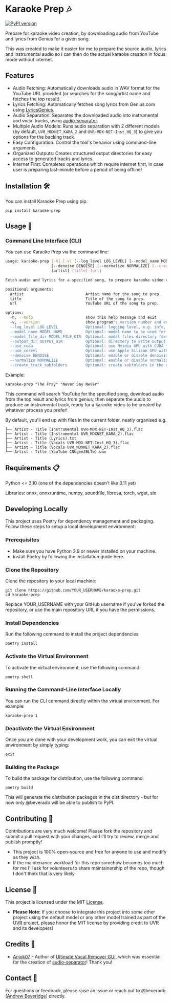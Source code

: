 # Karaoke Prep 🎶

[![PyPI version](https://badge.fury.io/py/karaoke-prep.svg)](https://badge.fury.io/py/karaoke-prep)

Prepare for karaoke video creation, by downloading audio from YouTube and lyrics from Genius for a given song.

This was created to make it easier for me to prepare the source audio, lyrics and instrumental audio so I can then do the actual karaoke creation in focus mode without internet.

## Features

- Audio Fetching: Automatically downloads audio in WAV format for the YouTube URL provided (or searches for the song/artist name and fetches the top result).
- Lyrics Fetching: Automatically fetches song lyrics from Genius.com using [LyricsGenius](https://github.com/johnwmillr/LyricsGenius).
- Audio Separation: Separates the downloaded audio into instrumental and vocal tracks, using [audio-separator](https://github.com/karaokenerds/python-audio-separator/).
- Multiple Audio Models: Runs audio separation with 2 different models (by default, `UVR_MDXNET_KARA_2` and `UVR-MDX-NET-Inst_HQ_3`) to give you options for the backing track.
- Easy Configuration: Control the tool's behavior using command-line arguments.
- Organized Outputs: Creates structured output directories for easy access to generated tracks and lyrics.
- Internet First: Completes operations which require internet first, in case user is preparing last-minute before a period of being offline!

## Installation 🛠️

You can install Karaoke Prep using pip:

`pip install karaoke-prep`


## Usage 🚀

### Command Line Interface (CLI)

You can use Karaoke Prep via the command line:

```sh
usage: karaoke-prep [-h] [-v] [--log_level LOG_LEVEL] [--model_name MODEL_NAME] [--model_file_dir MODEL_FILE_DIR] [--output_dir OUTPUT_DIR] [--use_cuda] [--use_coreml]
                    [--denoise DENOISE] [--normalize NORMALIZE] [--create_track_subfolders]
                    [artist] [title] [url]

Fetch audio and lyrics for a specified song, to prepare karaoke video creation.

positional arguments:
  artist                           Artist name for the song to prep.
  title                            Title of the song to prep.
  url                              YouTube URL of the song to prep.

options:
  -h, --help                       show this help message and exit
  -v, --version                    show program's version number and exit
  --log_level LOG_LEVEL            Optional: logging level, e.g. info, debug, warning (default: info). Example: --log_level=debug
  --model_name MODEL_NAME          Optional: model name to be used for separation (default: UVR_MDXNET_KARA_2). Example: --model_name=UVR-MDX-NET-Inst_HQ_3
  --model_file_dir MODEL_FILE_DIR  Optional: model files directory (default: /tmp/audio-separator-models/). Example: --model_file_dir=/app/models
  --output_dir OUTPUT_DIR          Optional: directory to write output files (default: <current dir>). Example: --output_dir=/app/karaoke
  --use_cuda                       Optional: use Nvidia GPU with CUDA for separation (default: False). Example: --use_cuda=true
  --use_coreml                     Optional: use Apple Silicon GPU with CoreML for separation (default: False). Example: --use_coreml=true
  --denoise DENOISE                Optional: enable or disable denoising during separation (default: True). Example: --denoise=False
  --normalize NORMALIZE            Optional: enable or disable normalization during separation (default: True). Example: --normalize=False
  --create_track_subfolders        Optional: create subfolders in the output folder for each track (default: False). Example: --create_track_subfolders=true
  ```

  Example:

```
karaoke-prep "The Fray" "Never Say Never"
```

This command will search YouTube for the specified song, download audio from the top result and lyrics from genius, then separate the audio to produce an instrumental track, ready for a karaoke video to be created by whatever process you prefer!

By default, you'll end up with files in the current folder, neatly organised e.g.

```
├── Artist - Title (Instrumental UVR-MDX-NET-Inst_HQ_3).flac
├── Artist - Title (Instrumental UVR_MDXNET_KARA_2).flac
├── Artist - Title (Lyrics).txt
├── Artist - Title (Vocals UVR-MDX-NET-Inst_HQ_3).flac
├── Artist - Title (Vocals UVR_MDXNET_KARA_2).flac
└── Artist - Title (YouTube CNUgemJBLTw).wav
```

## Requirements 📋

Python <= 3.10 (one of the dependencies doesn't like 3.11 yet)

Libraries: onnx, onnxruntime, numpy, soundfile, librosa, torch, wget, six

## Developing Locally

This project uses Poetry for dependency management and packaging. Follow these steps to setup a local development environment:

### Prerequisites

- Make sure you have Python 3.9 or newer installed on your machine.
- Install Poetry by following the installation guide here.

### Clone the Repository

Clone the repository to your local machine:

```
git clone https://github.com/YOUR_USERNAME/karaoke-prep.git
cd karaoke-prep
```

Replace YOUR_USERNAME with your GitHub username if you've forked the repository, or use the main repository URL if you have the permissions.

### Install Dependencies

Run the following command to install the project dependencies:

```
poetry install
```

### Activate the Virtual Environment

To activate the virtual environment, use the following command:

```
poetry shell
```

### Running the Command-Line Interface Locally

You can run the CLI command directly within the virtual environment. For example:

```
karaoke-prep 1
```

### Deactivate the Virtual Environment

Once you are done with your development work, you can exit the virtual environment by simply typing:

```
exit
```

### Building the Package

To build the package for distribution, use the following command:

```
poetry build
```

This will generate the distribution packages in the dist directory - but for now only @beveradb will be able to publish to PyPI.

## Contributing 🤝

Contributions are very much welcome! Please fork the repository and submit a pull request with your changes, and I'll try to review, merge and publish promptly!

- This project is 100% open-source and free for anyone to use and modify as they wish. 
- If the maintenance workload for this repo somehow becomes too much for me I'll ask for volunteers to share maintainership of the repo, though I don't think that is very likely

## License 📄

This project is licensed under the MIT [License](LICENSE).

- **Please Note:** If you choose to integrate this project into some other project using the default model or any other model trained as part of the [UVR](https://github.com/Anjok07/ultimatevocalremovergui) project, please honor the MIT license by providing credit to UVR and its developers!

## Credits 🙏

- [Anjok07](https://github.com/Anjok07) - Author of [Ultimate Vocal Remover GUI](https://github.com/Anjok07/ultimatevocalremovergui), which was essential for the creation of [audio-separator](https://github.com/karaokenerds/python-audio-separator/)! Thank you!

## Contact 💌

For questions or feedback, please raise an issue or reach out to @beveradb ([Andrew Beveridge](mailto:andrew@beveridge.uk)) directly.
